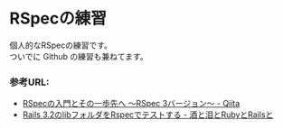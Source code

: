 # RSpecの練習
個人的なRSpecの練習です。  
ついでに Github の練習も兼ねてます。  

### 参考URL:
* [RSpecの入門とその一歩先へ ～RSpec 3バージョン～ - Qiita](http://qiita.com/jnchito/items/624f6d5023c279046a1c)
* [Rails 3.2のlibフォルダをRspecでテストする - 酒と泪とRubyとRailsと](http://morizyun.github.io/blog/rails-lib-rspec-test/)
